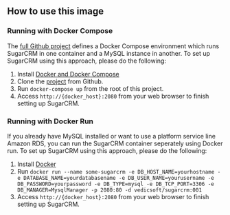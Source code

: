 ## How to use this image

### Running with Docker Compose

The [full Github project](https://github.com/Spantree/docker-sugarcrm) defines a Docker Compose environment which runs SugarCRM in one container and a MySQL instance in another. To set up SugarCRM using this approach, please do the following:

1. Install [Docker and Docker Compose](https://docs.docker.com/compose/install/)
2. Clone the [project](https://github.com/Spantree/docker-sugarcrm) from Github.
3. Run `docker-compose up` from the root of this project.
4. Access `http://{docker_host}:2080` from your web browser to finish setting up SugarCRM.

### Running with Docker Run

If you already have MySQL installed or want to use a platform service line Amazon RDS, you can run the SugarCRM container seperately using Docker run. To set up SugarCRM using this approach, please do the following:

1. Install [Docker](http://docs.docker.com/installation/)
2. Run `docker run --name some-sugarcrm -e DB_HOST_NAME=yourhostname -e DATABASE_NAME=yourdatabasename -e DB_USER_NAME=yourusername -e DB_PASSWORD=yourpassword -e DB_TYPE=mysql -e DB_TCP_PORT=3306 -e DB_MANAGER=MysqlManager -p 2080:80 -d vedicsoft/sugarcrm:001`
3. Access `http://{docker_host}:2080` from your web browser to finish setting up SugarCRM.
